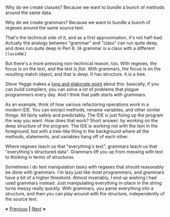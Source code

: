 Why do we create classes? Because we want to bundle a bunch of methods around
the same data.

Why do we create grammars? Because we want to bundle a bunch of regexes around
the same source text.

That's the technical side of it, and as a first approximation, it's not
half-bad. Actually the analogy between "grammar" and "class" can run quite
deep, and does run quite deep in Perl 6. (A grammar is a class with a different
`ClassHOW`.)

But there's a more pressing non-technical reason, too. With regexes, the focus
is on the text, and the text is *flat*. With grammars, the focus is on the
resulting match object, and that is *deep*. It has structure. It is a tree.

Steve Yegge makes a [long and elaborate
point](http://steve-yegge.blogspot.se/2007/06/rich-programmer-food.html) about
this: basically, if you can bulid compilers, you can solve a lot of problems
that plague programmers every day. And I think that path starts with grammars.

As an example, think of how various refactoring operations work in a modern
IDE. You can extract methods, rename variables, and other similar things. All
fairly safely and predictably. The IDE is just fixing up the program the way
you want. How does that work? Short answer: by working on the deep structure of
the program. The IDE is working not with the text in the foreground, but with a
tree-like thing in the background where all the methods, statements, and
variables hang off of each other.

Where regexes teach us that "everything's text", grammars teach us that
"everything's structured data". Grammars lift you up from messing with text to
thinking in terms of structures.

Sometimes I do text manipulation tasks with regexes that should reasonably be
done with grammars. I'm lazy just like most programmers, and grammars have a
bit of a higher threshold. Almost invariably, I end up wishing I had used
grammars instead. Just manipulating everything in-place in the string turns
messy really quickly. With grammars, you parse everything into a structure, and
then you can play around with the structure, independently of the source text.

**«** [Previous](SCRAPING.md) **|** [Next](HIGHLIGHT.md) **»**
